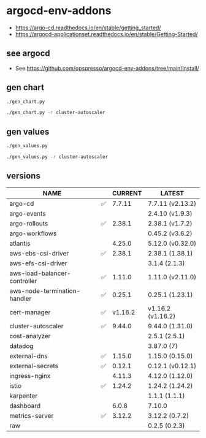 # argocd-env-addons

* <https://argo-cd.readthedocs.io/en/stable/getting_started/>
* <https://argocd-applicationset.readthedocs.io/en/stable/Getting-Started/>

## see argocd

* See <https://github.com/opspresso/argocd-env-addons/tree/main/install/>

## gen chart

```bash
./gen_chart.py

./gen_chart.py -r cluster-autoscaler
```

## gen values

```bash
./gen_values.py

./gen_values.py -r cluster-autoscaler
```

## versions

<!--- BEGIN_VERSION --->
| NAME | | CURRENT | LATEST |
| --- | - | --- | --- |
| argo-cd | ✅ | 7.7.11 | 7.7.11 (v2.13.2) |
| argo-events |  |  | 2.4.10 (v1.9.3) |
| argo-rollouts | ✅ | 2.38.1 | 2.38.1 (v1.7.2) |
| argo-workflows |  |  | 0.45.2 (v3.6.2) |
| atlantis |  | 4.25.0 | 5.12.0 (v0.32.0) |
| aws-ebs-csi-driver | ✅ | 2.38.1 | 2.38.1 (1.38.1) |
| aws-efs-csi-driver |  |  | 3.1.4 (2.1.3) |
| aws-load-balancer-controller | ✅ | 1.11.0 | 1.11.0 (v2.11.0) |
| aws-node-termination-handler | ✅ | 0.25.1 | 0.25.1 (1.23.1) |
| cert-manager | ✅ | v1.16.2 | v1.16.2 (v1.16.2) |
| cluster-autoscaler | ✅ | 9.44.0 | 9.44.0 (1.31.0) |
| cost-analyzer |  |  | 2.5.1 (2.5.1) |
| datadog |  |  | 3.87.0 (7) |
| external-dns | ✅ | 1.15.0 | 1.15.0 (0.15.0) |
| external-secrets | ✅ | 0.12.1 | 0.12.1 (v0.12.1) |
| ingress-nginx |  | 4.11.3 | 4.12.0 (1.12.0) |
| istio | ✅ | 1.24.2 | 1.24.2 (1.24.2) |
| karpenter |  |  | 1.1.1 (1.1.1) |
| dashboard |  | 6.0.8 | 7.10.0 |
| metrics-server | ✅ | 3.12.2 | 3.12.2 (0.7.2) |
| raw |  |  | 0.2.5 (0.2.3) |
<!--- END_VERSION --->
